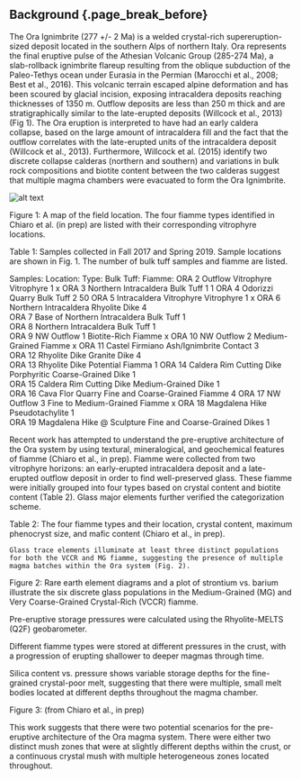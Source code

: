 ## Background {.page_break_before}

The Ora Ignimbrite (277 +/- 2 Ma) is a welded crystal-rich supereruption-sized deposit located in the southern Alps of northern Italy.  Ora represents the final eruptive pulse of the Athesian Volcanic Group (285-274 Ma), a slab-rollback ignimbrite flareup resulting from the oblique subduction of the Paleo-Tethys ocean under Eurasia in the Permian (Marocchi et al., 2008; Best et al., 2016).  This volcanic terrain escaped alpine deformation and has been scoured by glacial incision, exposing intracaldera deposits reaching thicknesses of 1350 m.  Outflow deposits are less than 250 m thick and are stratigraphically similar to the late-erupted deposits (Willcock et al., 2013) (Fig 1).  The Ora eruption is interpreted to have had an early caldera collapse, based on the large amount of intracaldera fill and the fact that the outflow correlates with the late-erupted units of the intracaldera deposit (Willcock et al., 2013).  Furthermore, Willcock et al. (2015) identify two discrete collapse calderas (northern and southern) and variations in bulk rock compositions and biotite content between the two calderas suggest that multiple magma chambers were evacuated to form the Ora Ignimbrite.

 <img src="/Users/gennachiaro/Documents/vanderbilt/research/ora caldera/ora-field/ora_sample_sites_labelled.png" alt="alt text" title="Title" />

 

Figure 1: A map of the field location.  The four fiamme types identified in Chiaro et al. (in prep) are listed with their corresponding vitrophyre locations.  

Table 1: Samples collected in Fall 2017 and Spring 2019.  Sample locations are shown in Fig. 1.  The number of bulk tuff samples and fiamme are listed.

Samples:	Location:	Type:	Bulk Tuff:	Fiamme:
ORA 2	Outflow Vitrophyre	Vitrophyre	1	x
ORA 3	Northern Intracaldera	Bulk Tuff	1	1
ORA 4	Odorizzi Quarry	Bulk Tuff	2	50
ORA 5	Intracaldera Vitrophyre	Vitrophyre	1	x
ORA 6	Northern Intracaldera	Rhyolite Dike	4	
ORA 7	Base of Northern Intracaldera	Bulk Tuff	1	
ORA 8	Northern Intracaldera	Bulk Tuff	1	
ORA 9	NW Outflow 1	Biotite-Rich Fiamme		x
ORA 10	NW Outflow 2	Medium-Grained Fiamme		x
ORA 11	Castel Firmiano	Ash/Ignimbrite Contact	3	
ORA 12	Rhyolite Dike	Granite Dike	4	
ORA 13	Rhyolite Dike	Potential Fiamma		1
ORA 14	Caldera Rim Cutting Dike	Porphyritic Coarse-Grained Dike	1	
ORA 15	Caldera Rim Cutting Dike	Medium-Grained Dike 	1	
ORA 16	Cava Flor Quarry	Fine and Coarse-Grained Fiamme		4
ORA 17	NW Outflow 3	Fine to Medium-Grained Fiamme		x
ORA 18	Magdalena Hike	Pseudotachylite	1	
ORA 19	Magdalena Hike @ Sculpture	Fine and Coarse-Grained Dikes	1	

Recent work has attempted to understand the pre-eruptive architecture of the Ora system by using textural, mineralogical, and geochemical features of fiamme (Chiaro et al., in prep).  Fiamme were collected from two vitrophyre horizons: an early-erupted intracaldera deposit and a late-erupted outflow deposit in order to find well-preserved glass.  These fiamme were initially grouped into four types based on crystal content and biotite content (Table 2).  Glass major elements further verified the categorization scheme.

Table 2: The four fiamme types and their location, crystal content, maximum phenocryst size, and mafic content (Chiaro et al., in prep). 

 

	Glass trace elements illuminate at least three distinct populations for both the VCCR and MG fiamme, suggesting the presence of multiple magma batches within the Ora system (Fig. 2). 


 

Figure 2: Rare earth element diagrams and a plot of strontium vs. barium illustrate the six discrete glass populations in the Medium-Grained (MG) and Very Coarse-Grained Crystal-Rich (VCCR) fiamme.



Pre-eruptive storage pressures were calculated using the Rhyolite-MELTS (Q2F) geobarometer.  

Different fiamme types were stored at different pressures in the crust, with a progression of erupting shallower to deeper magmas through time.

Silica content vs. pressure shows variable storage depths for the fine-grained crystal-poor melt, suggesting that there were multiple, small melt bodies located at different depths throughout the magma chamber.

 
Figure 3: (from Chiaro et al., in prep)

This work suggests that there were two potential scenarios for the pre-eruptive architecture of the Ora magma system.  There were either two distinct mush zones that were at slightly different depths within the crust, or a continuous crystal mush with multiple heterogeneous zones located throughout.  
